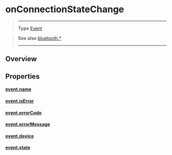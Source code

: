 # onConnectionStateChange

> --------------------- ------------------------------------------------------------------------------------------
> __Type__              [Event](https://docs.coronalabs.com/api/type/Event.html)


> __See also__          [bluetooth.*](/plugin/bluetooth.md)
> --------------------- ------------------------------------------------------------------------------------------

## Overview

## Properties

#### [event.name](/plugin/bluetooth/type/Server/event/onConnectionStateChange/name.md)

#### [event.isError](/plugin/bluetooth/type/Server/event/onConnectionStateChange/isError.md)

#### [event.errorCode](/plugin/bluetooth/type/Server/event/onConnectionStateChange/errorCode.md)

#### [event.errorMessage](/plugin/bluetooth/type/Server/event/onConnectionStateChange/errorMessage.md)

#### [event.device](/plugin/bluetooth/type/Server/event/onConnectionStateChange/device.md)

#### [event.state](/plugin/bluetooth/type/Server/event/onConnectionStateChange/state.md)